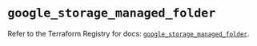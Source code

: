 # `google_storage_managed_folder`

Refer to the Terraform Registry for docs: [`google_storage_managed_folder`](https://registry.terraform.io/providers/hashicorp/google-beta/6.6.0/docs/resources/google_storage_managed_folder).
